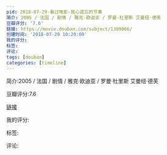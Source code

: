 ```yaml
---
pid: 2018-07-29-看过电影-我心遗忘的节奏
简介: 2005 / 法国 / 剧情 / 雅克·欧迪亚 / 罗曼·杜里斯 艾曼纽·德芙
豆瓣评分: '7.6'
链接: https://movie.douban.com/subject/1309066/
创建时间: '2018-07-29 10:20:00'
我的评分:
标签:
评论:
tags: [douban]
categories: [timeline]
---
```

简介:2005 / 法国 / 剧情 / 雅克·欧迪亚 / 罗曼·杜里斯 艾曼纽·德芙

豆瓣评分:7.6

[链接](https://movie.douban.com/subject/1309066/)

我的评分:

标签:

评论:

